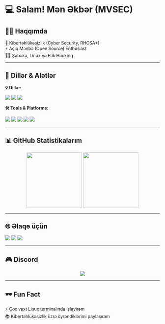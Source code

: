# 💻 Salam! Mən Əkbər (MVSEC)  

## 👨‍💻 Haqqımda  
🔐 Kibertəhlükəsizlik (Cyber Security, RHCSA+)  
⚡ Açıq Mənbə (Open Source) Enthusiast  
🕵️‍♂️ Şəbəkə, Linux və Etik Hacking  

---

## 🚀 Dillər & Alətlər  

**💡 Dillər:**  
<p>
  <img src="https://img.shields.io/badge/Python-3776AB?style=for-the-badge&logo=python&logoColor=white"/>
  <img src="https://img.shields.io/badge/JavaScript-F7DF1E?style=for-the-badge&logo=javascript&logoColor=black"/>
  <img src="https://img.shields.io/badge/PHP-777BB4?style=for-the-badge&logo=php&logoColor=white"/>
</p>

**🛠️ Tools & Platforms:**  
<p>
  <img src="https://img.shields.io/badge/Linux-FCC624?style=for-the-badge&logo=linux&logoColor=black"/>
  <img src="https://img.shields.io/badge/Git-F05032?style=for-the-badge&logo=git&logoColor=white"/>
  <img src="https://img.shields.io/badge/MySQL-4479A1?style=for-the-badge&logo=mysql&logoColor=white"/>
  <img src="https://img.shields.io/badge/HTML5-E34F26?style=for-the-badge&logo=html5&logoColor=white"/>
  <img src="https://img.shields.io/badge/CSS3-1572B6?style=for-the-badge&logo=css3&logoColor=white"/>
</p>  

---

## 📊 GitHub Statistikalarım  
<p align="center">
  <img src="https://github-readme-stats.vercel.app/api?username=mvsec&show_icons=true&theme=radical" height="180" />
  <img src="https://github-readme-stats.vercel.app/api/top-langs/?username=mvsec&layout=compact&theme=radical" height="180" />
</p>  

---

## 🌐 Əlaqə üçün  
<p>
  <a href="https://linkedin.com/in/ekbermv"><img src="https://img.shields.io/badge/LinkedIn-0A66C2?style=for-the-badge&logo=linkedin&logoColor=white"/></a>
  <a href="https://x.com/mvsec"><img src="https://img.shields.io/badge/Twitter-1DA1F2?style=for-the-badge&logo=twitter&logoColor=white"/></a>
  <a href="mailto:youremail@mail.com"><img src="https://img.shields.io/badge/Email-D14836?style=for-the-badge&logo=gmail&logoColor=white"/></a>
</p>  

---

## 🎮 Discord  
<p align="center">
  <img src="https://lanyard.cnrad.dev/api/713117536220348477theme=dark&bg=000000&animated=true&hideDiscrim=false&borderRadius=30px&idleMessage=Həmişə+terminaldayam..."/>
</p>  

---

## 🕶️ Fun Fact  
⚡ Çox vaxt Linux terminalında işləyirəm  
📚 Kibertəhlükəsizlik üzrə öyrəndiklərimi paylaşıram  
